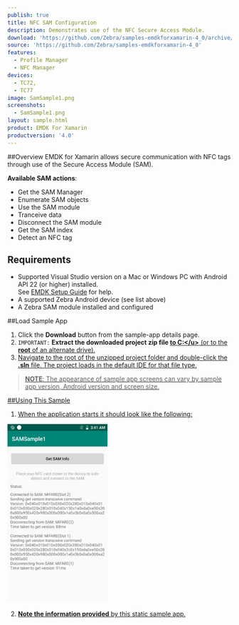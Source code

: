 ```yaml
---
publish: true
title: NFC SAM Configuration
description: Demonstrates use of the NFC Secure Access Module.
download: 'https://github.com/Zebra/samples-emdkforxamarin-4_0/archive/master.zip'
source: 'https://github.com/Zebra/samples-emdkforxamarin-4_0'
features:
  - Profile Manager
  - NFC Manager
devices:
  - TC72, 
  - TC77
image: SamSample1.png
screenshots:
  - SamSample1.png
layout: sample.html
product: EMDK For Xamarin
productversion: '4.0'
---
```


##Overview
EMDK for Xamarin allows secure communication with NFC tags through use of the Secure Access Module (SAM). 

**Available SAM actions**:

* Get the SAM Manager
* Enumerate SAM objects  
* Use the SAM module  
* Tranceive data
* Disconnect the SAM module
* Get the SAM index
* Detect an NFC tag

## Requirements
* Supported Visual Studio version on a Mac or Windows PC with Android API 22 (or higher) installed.<br>See [EMDK Setup Guide](../../guide/setup) for help. 
* A supported Zebra Android device (see list above)
* A Zebra SAM module installed and configured 

##Load Sample App

1. Click the **Download** button from the sample-app details page. 
2. `IMPORTANT:` **Extract the downloaded project zip file <u>to C:\</u>** (or to the **root** of an alternate drive).
3. Navigate to the root of the unzipped project folder and double-click the **.sln** file. The project loads in the default IDE for that file type.

>**NOTE**: The appearance of sample app screens can vary by sample app version, Android version and screen size.

##Using This Sample

1. When the application starts it should look like the following:
  
  <img alt="image" style="height:400px" src="SamSample1.png"/>  

2. **Note the information provided** by this static sample app. 
<!-- Currently for Android only
## Also See
[SAM API Programmers Guide](../../guide/samapiusage)
 -->











